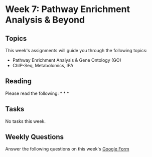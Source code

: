 # Week 7: Pathway Enrichment Analysis & Beyond

## Topics

This week's assignments will guide you through the following topics:
* Pathway Enrichment Analysis & Gene Ontology (GO)
* ChIP-Seq, Metabolomics, IPA

## Reading

Please read the following:
* 
* 
* 

## Tasks

No tasks this week.

## Weekly Questions

Answer the following questions on this week's [Google Form]()
 
